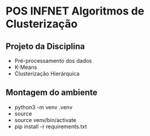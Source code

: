 # POS INFNET Algoritmos de Clusterização

## Projeto da Disciplina
- Pré-processamento dos dados
- K-Means
- Clusterização Hierárquica

## Montagem do ambiente

- python3 -m venv .venv
- source
- source venv/bin/activate
- pip install -r requirements.txt